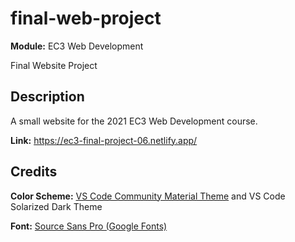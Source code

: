 # final-web-project
**Module:** EC3 Web Development 

Final Website Project

## Description
A small website for the 2021 EC3 Web Development course.

**Link:** <https://ec3-final-project-06.netlify.app/>

## Credits
**Color Scheme:** [VS Code Community Material Theme](https://marketplace.visualstudio.com/items?itemName=Equinusocio.vsc-community-material-theme) and VS Code Solarized Dark Theme

**Font:** [Source Sans Pro (Google Fonts)](https://fonts.google.com/specimen/Source+Sans+Pro)

